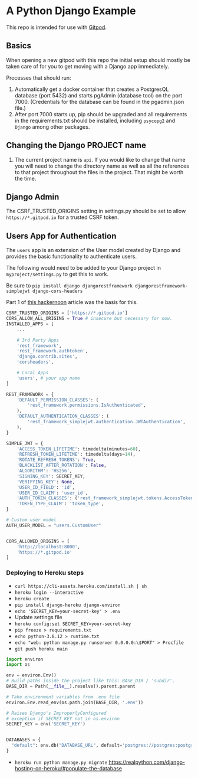 # A Python Django Example

This repo is intended for use with [Gitpod](httpsL//gitpod.io).

## Basics
When opening a new gitpod with this repo the initial setup should mostly be taken care of for you to get moving with a Django app immediately.

Processes that should run:
1. Automatically get a docker container that creates a PostgresQL database (port 5432) and starts pgAdmin (database tool) on the port 7000. (Credentials for the database can be found in the pgadmin.json file.)
1. After port 7000 starts up, pip should be upgraded and all requirements in the requirements.txt should be installed, including `psycopg2` and `Django` among other packages.

## Changing the Django PROJECT name
1. The current project name is `api`. If you would like to change that name you will need to change the directory name as well as all the references to that project throughout the files in the project. That might be worth the time.

## Django Admin
The CSRF_TRUSTED_ORIGINS setting in settings.py should be set to allow `https://*.gitpod.io` for a trusted CSRF token.

## Users App for Authentication
The `users` app is an extension of the User model created by Django and provides the basic functionality to authenticate users. 

The following would need to be added to your Django project in `myproject/settings.py` to get this to work.

Be sure to `pip install django djangorestframework djangorestframework-simplejwt django-cors-headers`

Part 1 of [this hackernoon](https://hackernoon.com/110percent-complete-jwt-authentication-with-django-and-react-2020-iejq34ta) article was the basis for this.

```python
CSRF_TRUSTED_ORIGINS = ['https://*.gitpod.io']
CORS_ALLOW_ALL_ORIGINS = True # insecure but necessary for now.
INSTALLED_APPS = [
    ... 

    # 3rd Party Apps
    'rest_framework',
    'rest_framework.authtoken',
    'django.contrib.sites',
    'corsheaders',

    # Local Apps
    'users', # your app name
]

REST_FRAMEWORK = {
    'DEFAULT_PERMISSION_CLASSES': (
        'rest_framework.permissions.IsAuthenticated',
    ),
    'DEFAULT_AUTHENTICATION_CLASSES': (
        'rest_framework_simplejwt.authentication.JWTAuthentication',
    ), 
}

SIMPLE_JWT = {
    'ACCESS_TOKEN_LIFETIME': timedelta(minutes=60),
    'REFRESH_TOKEN_LIFETIME': timedelta(days=14),
    'ROTATE_REFRESH_TOKENS': True,
    'BLACKLIST_AFTER_ROTATION': False,
    'ALGORITHM': 'HS256',
    'SIGNING_KEY': SECRET_KEY,
    'VERIFYING_KEY': None,
    'USER_ID_FIELD': 'id',
    'USER_ID_CLAIM': 'user_id',
    'AUTH_TOKEN_CLASSES': ('rest_framework_simplejwt.tokens.AccessToken',),
    'TOKEN_TYPE_CLAIM': 'token_type',
}

# Custom user model
AUTH_USER_MODEL = "users.CustomUser"


CORS_ALLOWED_ORIGINS = [    
    'http://localhost:8000',
    'https://*.gitpod.io'
]
```

### Deploying to Heroku steps
- `curl https://cli-assets.heroku.com/install.sh | sh`
- `heroku login --interactive`
- `heroku create`
- `pip install django-heroku django-environ`
- `echo 'SECRET_KEY=your-secret-key' > .env`
- Update settings file
- `heroku config:set SECRET_KEY=your-secret-key`
- `pip freeze > requirements.txt`
- `echo python-3.8.12 > runtime.txt`
- `echo "web: python manage.py runserver 0.0.0.0:\$PORT" > Procfile`
- `git push heroku main`


```python
import environ
import os

env = environ.Env()
# Build paths inside the project like this: BASE_DIR / 'subdir'.
BASE_DIR = Path(__file__).resolve().parent.parent

# Take environment variables from .env file
environ.Env.read_env(os.path.join(BASE_DIR, '.env'))

# Raises Django's ImproperlyConfigured
# exception if SECRET_KEY not in os.environ
SECRET_KEY = env('SECRET_KEY')


DATABASES = {
  "default": env.db("DATABASE_URL", default='postgres://postgres:postgres@127.0.0.1:5432/postgres')
}
```

- `heroku run python manage.py migrate`
https://realpython.com/django-hosting-on-heroku/#populate-the-database